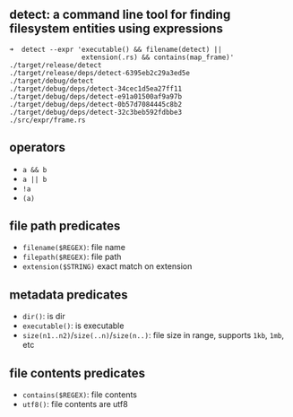 ## detect: a command line tool for finding filesystem entities using expressions


```shell
➜  detect --expr 'executable() && filename(detect) || 
                  extension(.rs) && contains(map_frame)'
./target/release/detect
./target/release/deps/detect-6395eb2c29a3ed5e
./target/debug/detect
./target/debug/deps/detect-34cec1d5ea27ff11
./target/debug/deps/detect-e91a01500af9a97b
./target/debug/deps/detect-0b57d7084445c8b2
./target/debug/deps/detect-32c3beb592fdbbe3
./src/expr/frame.rs
```

## operators
- `a && b`
- `a || b`
- `!a`
- `(a)`

## file path predicates

- `filename($REGEX)`: file name
- `filepath($REGEX)`: file path
- `extension($STRING)` exact match on extension

## metadata predicates

- `dir()`: is dir
- `executable()`: is executable
- `size(n1..n2)`/`size(..n)`/`size(n..)`: file size in range, supports `1kb`, `1mb`, etc

## file contents predicates

- `contains($REGEX)`: file contents
- `utf8()`: file contents are utf8
